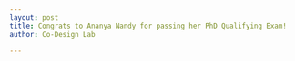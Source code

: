 ```yaml
---
layout: post
title: Congrats to Ananya Nandy for passing her PhD Qualifying Exam!
author: Co-Design Lab

---
```

